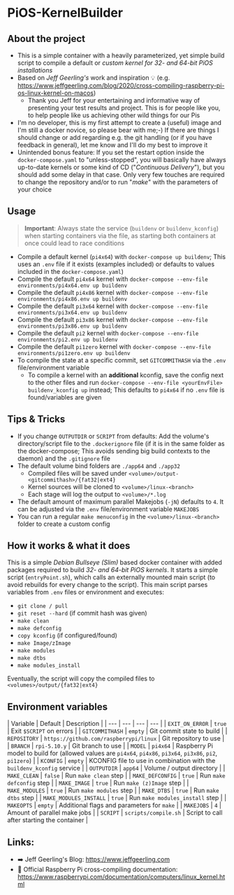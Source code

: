 # PiOS-KernelBuilder
## About the project
- This is a simple container with a heavily parameterized, yet simple build script to compile a default or *custom kernel for 32- and 64-bit PiOS installations*
- Based on *Jeff Geerling's* work and inspiration :bulb: (e.g. https://www.jeffgeerling.com/blog/2020/cross-compiling-raspberry-pi-os-linux-kernel-on-macos)
  - Thank you Jeff for your entertaining and informative way of presenting your test results and project. This is for people like you, to help people like us achieving other wild things for our Pis
- I'm no developer, this is my first attempt to create a (useful) image and I'm still a docker novice, so please bear with me;-) If there are things I should change or add regarding e.g. the git handling (or if you have feedback in general), let me know and I'll do my best to improve it
- Unintended bonus feature: If you set the restart option inside the `docker-compose.yaml` to "unless-stopped", you will basically have always up-to-date kernels or some kind of CD ("*Continuous Delivery*"), but you should add some delay in that case. Only very few touches are required to change the repository and/or to run "*make*" with the parameters of your choice


## Usage
> **Important**: Always state the service (`buildenv` or `buildenv_kconfig`) when starting containers via the file, as starting both containers at once could lead to race conditions

- Compile a default kernel (`pi4x64`) with `docker-compose up buildenv`; This uses an `.env` file if it exists (examples included) or defaults to values included in the `docker-compose.yaml`)
- Compile the default `pi4x64` kernel with `docker-compose --env-file environments/pi4x64.env up buildenv`
- Compile the default `pi4x86` kernel with `docker-compose --env-file environments/pi4x86.env up buildenv`
- Compile the default `pi3x64` kernel with `docker-compose --env-file environments/pi3x64.env up buildenv`
- Compile the default `pi3x86` kernel with `docker-compose --env-file environments/pi3x86.env up buildenv`
- Compile the default `pi2` kernel with `docker-compose --env-file environments/pi2.env up buildenv`
- Compile the default `pi1zero` kernel with `docker-compose --env-file environments/pi1zero.env up buildenv`
- To compile the state at a specific commit, set `GITCOMMITHASH` via the `.env` file/environment variable
  - To compile a kernel with an **additional** kconfig, save the config next to the other files and run `docker-compose --env-file <yourEnvFile> buildenv_kconfig up` instead; This defaults to `pi4x64` if no `.env` file is found/variables are given


## Tips & Tricks
- If you change `OUTPUTDIR` or `SCRIPT` from defaults: Add the volume's directory/script file to the `.dockerignore` file (if it is in the same folder as the docker-compose; This avoids sending big build contexts to the daemon) and the `.gitignore` file
- The default volume bind folders are `./app64` and `./app32`
  - Compiled files will be saved under `<volume>/output-<gitcommithash>/{fat32|ext4}`
  - Kernel sources will be cloned to `<volume>/linux-<branch>`
  - Each stage will log the output to `<volume>/*.log`
- The default amount of maximum parallel Makejobs (`-jN`) defaults to `4`. It can be adjusted via the `.env` file/environment variable `MAKEJOBS`
- You can run a regular `make menuconfig` in the `<volume>/linux-<branch>` folder to create a custom config


## How it works & what it does
This is a simple *Debian Bullseye (Slim)* based docker container with added packages required to build *32- and 64-bit PiOS kernels*. It starts a simple script (`entryPoint.sh`), which calls an externally mounted main script (to avoid rebuilds for every change to the script). This main script parses variables from `.env` files or environment and executes:
  - `git clone / pull`
  - `git reset --hard` (if commit hash was given)
  - `make clean`
  - `make defconfig`
  - `copy kconfig` (if configured/found)
  - `make Image/zImage`
  - `make modules`
  - `make dtbs`
  - `make modules_install`

Eventually, the script will copy the compiled files to `<volumes>/output/{fat32|ext4}`

## Environment variables

| Variable | Default | Description |
| --- | --- | --- | --- |
| `EXIT_ON_ERROR` | `true` | Exit `$SCRIPT` on errors |
| `GITCOMMITHASH` | `empty` | Git commit state to build |
| `REPOSITORY` | `https://github.com/raspberrypi/linux` | Git repository to use |
| `BRANCH` | `rpi-5.10.y` | Git branch to use |
| `MODEL` | `pi4x64` | Raspberry Pi model to build for (allowed values are `pi4x64`, `pi4x86`, `pi3x64`, `pi3x86`, `pi2`, `pi1zero`) |
| `KCONFIG` | `empty` | KCONFIG file to use in combination with the `buildenv_kconfig` service |
| `OUTPUTDIR` | `app64` | Volume / output directory |
| `MAKE_CLEAN` | `false` | Run `make clean` step |
| `MAKE_DEFCONFIG` | `true` | Run `make defconfig` step |
| `MAKE_IMAGE` | `true` | Run `make (z)Image` step |
| `MAKE_MODULES` | `true` | Run `make modules` step |
| `MAKE_DTBS` | `true` | Run `make dtbs` step |
| `MAKE_MODULES_INSTALL` | `true` | Run `make modules_install` step |
| `MAKEOPTS` | `empty` | Additional flags and parameters for `make` |
| `MAKEJOBS` | `4` | Amount of parallel make jobs |
| `SCRIPT` | `scripts/compile.sh` | Script to call after starting the container |

## Links:
- :arrow_right: Jeff Geerling's Blog: https://www.jeffgeerling.com
- :penguin: Official Raspberry Pi cross-compiling documentation: https://www.raspberrypi.com/documentation/computers/linux_kernel.html
